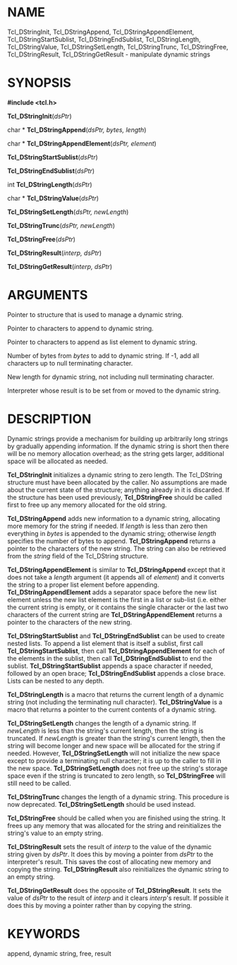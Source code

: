 # NAME

Tcl_DStringInit, Tcl_DStringAppend, Tcl_DStringAppendElement,
Tcl_DStringStartSublist, Tcl_DStringEndSublist, Tcl_DStringLength,
Tcl_DStringValue, Tcl_DStringSetLength, Tcl_DStringTrunc,
Tcl_DStringFree, Tcl_DStringResult, Tcl_DStringGetResult - manipulate
dynamic strings

# SYNOPSIS

**#include \<tcl.h\>**

**Tcl_DStringInit**(*dsPtr*)

char \* **Tcl_DStringAppend**(*dsPtr, bytes, length*)

char \* **Tcl_DStringAppendElement**(*dsPtr, element*)

**Tcl_DStringStartSublist**(*dsPtr*)

**Tcl_DStringEndSublist**(*dsPtr*)

int **Tcl_DStringLength**(*dsPtr*)

char \* **Tcl_DStringValue**(*dsPtr*)

**Tcl_DStringSetLength**(*dsPtr, newLength*)

**Tcl_DStringTrunc**(*dsPtr, newLength*)

**Tcl_DStringFree**(*dsPtr*)

**Tcl_DStringResult**(*interp, dsPtr*)

**Tcl_DStringGetResult**(*interp, dsPtr*)

# ARGUMENTS

Pointer to structure that is used to manage a dynamic string.

Pointer to characters to append to dynamic string.

Pointer to characters to append as list element to dynamic string.

Number of bytes from *bytes* to add to dynamic string. If -1, add all
characters up to null terminating character.

New length for dynamic string, not including null terminating character.

Interpreter whose result is to be set from or moved to the dynamic
string.

# DESCRIPTION

Dynamic strings provide a mechanism for building up arbitrarily long
strings by gradually appending information. If the dynamic string is
short then there will be no memory allocation overhead; as the string
gets larger, additional space will be allocated as needed.

**Tcl_DStringInit** initializes a dynamic string to zero length. The
Tcl_DString structure must have been allocated by the caller. No
assumptions are made about the current state of the structure; anything
already in it is discarded. If the structure has been used previously,
**Tcl_DStringFree** should be called first to free up any memory
allocated for the old string.

**Tcl_DStringAppend** adds new information to a dynamic string,
allocating more memory for the string if needed. If *length* is less
than zero then everything in *bytes* is appended to the dynamic string;
otherwise *length* specifies the number of bytes to append.
**Tcl_DStringAppend** returns a pointer to the characters of the new
string. The string can also be retrieved from the *string* field of the
Tcl_DString structure.

**Tcl_DStringAppendElement** is similar to **Tcl_DStringAppend** except
that it does not take a *length* argument (it appends all of *element*)
and it converts the string to a proper list element before appending.
**Tcl_DStringAppendElement** adds a separator space before the new list
element unless the new list element is the first in a list or sub-list
(i.e. either the current string is empty, or it contains the single
character or the last two characters of the current string are
**Tcl_DStringAppendElement** returns a pointer to the characters of the
new string.

**Tcl_DStringStartSublist** and **Tcl_DStringEndSublist** can be used to
create nested lists. To append a list element that is itself a sublist,
first call **Tcl_DStringStartSublist**, then call
**Tcl_DStringAppendElement** for each of the elements in the sublist,
then call **Tcl_DStringEndSublist** to end the sublist.
**Tcl_DStringStartSublist** appends a space character if needed,
followed by an open brace; **Tcl_DStringEndSublist** appends a close
brace. Lists can be nested to any depth.

**Tcl_DStringLength** is a macro that returns the current length of a
dynamic string (not including the terminating null character).
**Tcl_DStringValue** is a macro that returns a pointer to the current
contents of a dynamic string.

**Tcl_DStringSetLength** changes the length of a dynamic string. If
*newLength* is less than the string\'s current length, then the string
is truncated. If *newLength* is greater than the string\'s current
length, then the string will become longer and new space will be
allocated for the string if needed. However, **Tcl_DStringSetLength**
will not initialize the new space except to provide a terminating null
character; it is up to the caller to fill in the new space.
**Tcl_DStringSetLength** does not free up the string\'s storage space
even if the string is truncated to zero length, so **Tcl_DStringFree**
will still need to be called.

**Tcl_DStringTrunc** changes the length of a dynamic string. This
procedure is now deprecated. **Tcl_DStringSetLength** should be used
instead.

**Tcl_DStringFree** should be called when you are finished using the
string. It frees up any memory that was allocated for the string and
reinitializes the string\'s value to an empty string.

**Tcl_DStringResult** sets the result of *interp* to the value of the
dynamic string given by *dsPtr*. It does this by moving a pointer from
*dsPtr* to the interpreter\'s result. This saves the cost of allocating
new memory and copying the string. **Tcl_DStringResult** also
reinitializes the dynamic string to an empty string.

**Tcl_DStringGetResult** does the opposite of **Tcl_DStringResult**. It
sets the value of *dsPtr* to the result of *interp* and it clears
*interp*\'s result. If possible it does this by moving a pointer rather
than by copying the string.

# KEYWORDS

append, dynamic string, free, result

<!---
Copyright (c) 1993 The Regents of the University of California
Copyright (c) 1994-1996 Sun Microsystems, Inc
-->

